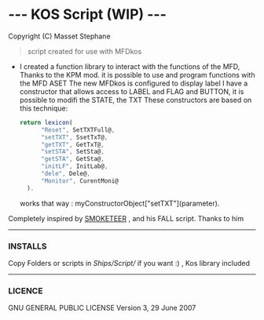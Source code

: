 # --- KOS Script (WIP) ---
Copyright (C) Masset Stephane 
> script created for use with MFDkos
- I created a function library to interact with the functions of the MFD, Thanks to the KPM mod.
  it is possible to use and program functions with the MFD ASET The new MFDkos is configured to display label
  I have a constructor that allows access to LABEL and FLAG and BUTTON, it is possible to modifi the STATE, the TXT
  These constructors are based on this technique:
  
  ```javascript
  return lexicon(
        "Reset", SetTXTFull@,
        "setTXT", SsetTxT@,
        "getTXT", GetTxT@,
        "setSTA", SetSta@,
        "getSTA", GetSta@,
        "initLF", InitLab@,
        "dele", Dele@,
        "Monitor", CurentMoni@        
    ).
   ```
   works that way : myConstructorObject\["setTXT"](parameter).
   
Completely inspired by [SMOKETEER](https://github.com/smoketeer/fall) , and his FALL script. Thanks to him
_____

### INSTALLS
Copy Folders or scripts in *Ships/Script/* if you want :) , Kos library included 

___

### LICENCE
GNU GENERAL PUBLIC LICENSE Version 3, 29 June 2007
   
